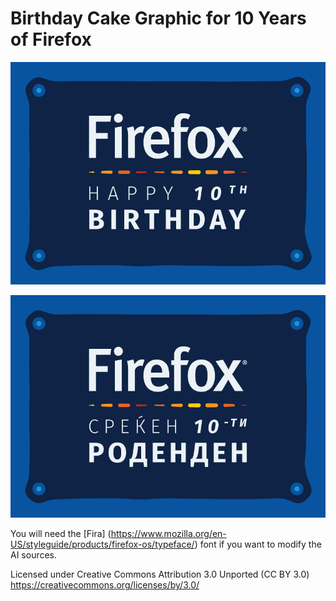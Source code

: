 Birthday Cake Graphic for 10 Years of Firefox
=======

![10 Years of Firefox Birthday Cake Graphic EN Goce Mitevski](PNG/Firefox-10th-Birthday-EN.png)

![10 Years of Firefox Birthday Cake Graphic MK Goce Mitevski](PNG/Firefox-10th-Birthday-MK.png)

You will need the [Fira] (https://www.mozilla.org/en-US/styleguide/products/firefox-os/typeface/) font if you want to modify the AI sources.

Licensed under Creative Commons Attribution 3.0 Unported (CC BY 3.0)
https://creativecommons.org/licenses/by/3.0/
